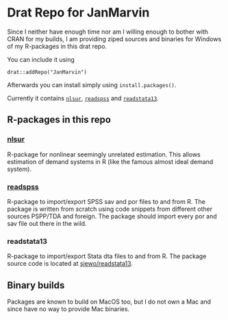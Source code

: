 # Drat Repo for JanMarvin

Since I neither have enough time nor am I willing enough to bother with CRAN for
my builds, I am providing ziped sources and binaries for Windows of my 
R-packages in this drat repo.

You can include it using

```{R}
drat::addRepo("JanMarvin")
```

Afterwards you can install simply using `install.packages()`.

Currently it contains [`nlsur`](https://github.com/JanMarvin/nlsur), 
[`readspss`](https://github.com/JanMarvin/readspss) and
[`readstata13`](https://github.com/sjewo/readstata13).


## R-packages in this repo

### [nlsur](https://github.com/JanMarvin/nlsur)

R-package for nonlinear seemingly unrelated estimation. This allows estimation
of demand systems in R (like the famous almost ideal demand system).

### [readspss](https://github.com/JanMarvin/readspss)

R-package to import/export SPSS sav and por files to and from R. The package is
written from scratch using code snippets from different other sources PSPP/TDA
and foreign. The package should import every por and sav file out there in the
wild.

### readstata13

R-package to import/export Stata dta files to and from R. The package source
code is located at [sjewo/readstata13](https://github.com/sjewo/readstata13).

## Binary builds

Packages are known to build on MacOS too, but I do not own a Mac and since have
no way to provide Mac binaries.
